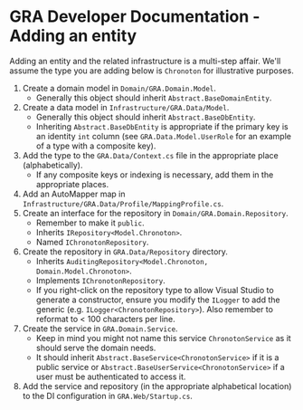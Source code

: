 # GRA Developer Documentation - Adding an entity

Adding an entity and the related infrastructure is a multi-step affair. We'll assume the type you are adding below is `Chronoton` for illustrative purposes.

1. Create a domain model in `Domain/GRA.Domain.Model`.
    - Generally this object should inherit `Abstract.BaseDomainEntity`.
2. Create a data model in `Infrastructure/GRA.Data/Model`.
    - Generally this object should inherit `Abstract.BaseDbEntity`.
    - Inheriting `Abstract.BaseDbEntity` is appropriate if the primary key is an identity `int` column (see `GRA.Data.Model.UserRole` for an example of a type with a composite key).
3. Add the type to the `GRA.Data/Context.cs` file in the appropriate place (alphabetically).
    - If any composite keys or indexing is necessary, add them in the appropriate places.
3. Add an AutoMapper map in `Infrastructure/GRA.Data/Profile/MappingProfile.cs`.
4. Create an interface for the repository in `Domain/GRA.Domain.Repository`.
    - Remember to make it `public`.
    - Inherits `IRepository<Model.Chronoton>`.
    - Named `IChronotonRepository`.
5. Create the repository in `GRA.Data/Repository` directory.
    - Inherits `AuditingRepository<Model.Chronoton, Domain.Model.Chronoton>`.
    - Implements `IChronotonRepository`.
    - If you right-click on the repository type to allow Visual Studio to generate a constructor, ensure you modify the `ILogger` to add the generic (e.g. `ILogger<ChronotonRepository>`). Also remember to reformat to < 100 characters per line.
6. Create the service in `GRA.Domain.Service`.
    - Keep in mind you might not name this service `ChronotonService` as it should serve the domain needs.
    - It should inherit `Abstract.BaseService<ChronotonService>` if it is a public service or `Abstract.BaseUserService<ChronotonService>` if a user must be authenticated to access it.
7. Add the service and repository (in the appropriate alphabetical location) to the DI configuration in `GRA.Web/Startup.cs`.

